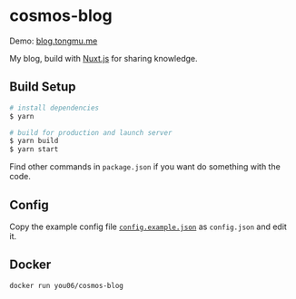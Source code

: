 # cosmos-blog

Demo: [blog.tongmu.me](https://blog.tongmu.me)

My blog, build with [Nuxt.js](https://nuxtjs.org) for sharing knowledge.

## Build Setup

``` bash
# install dependencies
$ yarn

# build for production and launch server
$ yarn build
$ yarn start
```

Find other commands in `package.json` if you want do something with the code.

## Config

Copy the example config file [`config.example.json`](https://github.com/you06/cosmos-blog/blob/master/config.sample.json) as `config.json` and edit it.

## Docker

```sh
docker run you06/cosmos-blog
```
